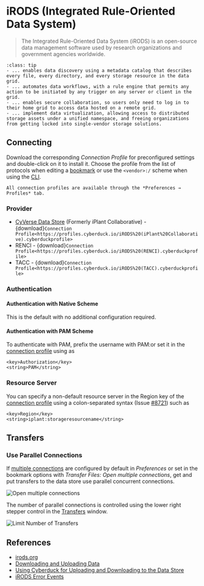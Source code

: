iRODS (Integrated Rule-Oriented Data System)
====

> The Integrated Rule-Oriented Data System (iRODS) is an open-source data management software used by research organizations and government agencies worldwide.

```{admonition} iRODS ...
:class: tip
- ... enables data discovery using a metadata catalog that describes every file, every directory, and every storage resource in the data grid.
- ... automates data workflows, with a rule engine that permits any action to be initiated by any trigger on any server or client in the grid.
- ... enables secure collaboration, so users only need to log in to their home grid to access data hosted on a remote grid.
- ... implement data virtualization, allowing access to distributed storage assets under a unified namespace, and freeing organizations from getting locked into single-vendor storage solutions.
```

## Connecting

Download the corresponding *Connection Profile* for preconfigured settings and double-click on it to install it. Choose the profile from the list of protocols when editing a [bookmark](../cyberduck/bookmarks.md) or use the `<vendor>:/` scheme when using the [CLI](../cli/index).

```{note}
All connection profiles are available through the *Preferences → Profiles* tab.
```

### Provider

- [CyVerse Data Store](http://www.cyverse.org/data-store) (Formerly iPlant Collaborative) - {download}`Connection Profile<https://profiles.cyberduck.io/iRODS%20(iPlant%20Collaborative).cyberduckprofile>`
- RENCI - {download}`Connection Profile<https://profiles.cyberduck.io/iRODS%20(RENCI).cyberduckprofile>`
- TACC - {download}`Connection Profile<https://profiles.cyberduck.io/iRODS%20(TACC).cyberduckprofile>`

### Authentication

#### Authentication with Native Scheme

This is the default with no additional configuration required.

#### Authentication with PAM Scheme

To authenticate with PAM, prefix the username with PAM:or set it in the [connection profile](index.md#connection-profiles) using as

    <key>Authorization</key>
    <string>PAM</string>

### Resource Server

You can specify a non-default resource server in the Region key of the [connection profile](index.md#connection-profiles) using a colon-separated syntax (Issue [#8721](https://github.com/iterate-ch/cyberduck/issues/8721)) such as

	<key>Region</key>
	<string>iplant:storageresourcename</string>

## Transfers

### Use Parallel Connections

If [multiple connections](../cyberduck/transfer.md#connections) are configured by default in *Preferences* or set in the bookmark options with *Transfer Files: Open multiple connections*, get and put transfers to the data store use parallel concurrent connections.

![Open multiple connections](_images/Use_parallel_transfer_option.png)

The number of parallel connections is controlled using the lower right stepper control in the [Transfers](../cyberduck/transfer.md) window.

![Limit Number of Transfers](_images/Limit_Number_of_Transfers.png)

## References

- [irods.org](http://irods.org/)
- [Downloading and Uploading Data](https://cyverse.atlassian.net/wiki/spaces/DS/pages/241869862/Downloading+and+Uploading+Data)
- [Using Cyberduck for Uploading and Downloading to the Data Store](https://cyverse.atlassian.net/wiki/spaces/DS/pages/241869843/Using+Cyberduck+for+Uploading+and+Downloading+to+the+Data+Store)
- [iRODS Error Events](https://github.com/irods/irods-legacy/blob/master/iRODS/lib/core/include/rodsErrorTable.h)